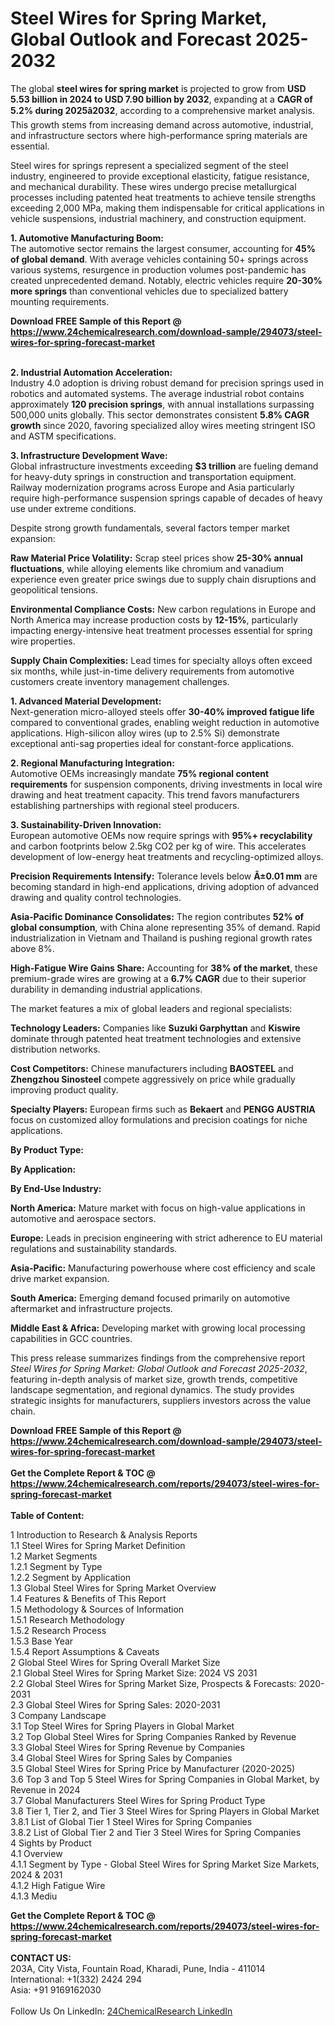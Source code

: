 <h1>Steel Wires for Spring Market, Global Outlook and Forecast 2025-2032</h1><p>The global <strong>steel wires for spring market</strong> is projected to grow from <strong>USD 5.53 billion in 2024 to USD 7.90 billion by 2032</strong>, expanding at a <strong>CAGR of 5.2% during 2025â2032</strong>, according to a comprehensive market analysis. This growth stems from increasing demand across automotive, industrial, and infrastructure sectors where high-performance spring materials are essential.</p><p>Steel wires for springs represent a specialized segment of the steel industry, engineered to provide exceptional elasticity, fatigue resistance, and mechanical durability. These wires undergo precise metallurgical processes including patented heat treatments to achieve tensile strengths exceeding 2,000 MPa, making them indispensable for critical applications in vehicle suspensions, industrial machinery, and construction equipment.</p><p><strong>1. Automotive Manufacturing Boom:</strong><br>
The automotive sector remains the largest consumer, accounting for <strong>45% of global demand</strong>. With average vehicles containing 50+ springs across various systems, resurgence in production volumes post-pandemic has created unprecedented demand. Notably, electric vehicles require <strong>20-30% more springs</strong> than conventional vehicles due to specialized battery mounting requirements.</p><div><b>Download FREE Sample of this Report @ 
            <a href="https://www.24chemicalresearch.com/download-sample/294073/steel-wires-for-spring-forecast-market">
            https://www.24chemicalresearch.com/download-sample/294073/steel-wires-for-spring-forecast-market</a></b></div><br><p><strong>2. Industrial Automation Acceleration:</strong><br>
Industry 4.0 adoption is driving robust demand for precision springs used in robotics and automated systems. The average industrial robot contains approximately <strong>120 precision springs</strong>, with annual installations surpassing 500,000 units globally. This sector demonstrates consistent <strong>5.8% CAGR growth</strong> since 2020, favoring specialized alloy wires meeting stringent ISO and ASTM specifications.</p><p><strong>3. Infrastructure Development Wave:</strong><br>
Global infrastructure investments exceeding <strong>$3 trillion</strong> are fueling demand for heavy-duty springs in construction and transportation equipment. Railway modernization programs across Europe and Asia particularly require high-performance suspension springs capable of decades of heavy use under extreme conditions.</p><p>Despite strong growth fundamentals, several factors temper market expansion:</p><p><strong>Raw Material Price Volatility:</strong> Scrap steel prices show <strong>25-30% annual fluctuations</strong>, while alloying elements like chromium and vanadium experience even greater price swings due to supply chain disruptions and geopolitical tensions.</p><p><strong>Environmental Compliance Costs:</strong> New carbon regulations in Europe and North America may increase production costs by <strong>12-15%</strong>, particularly impacting energy-intensive heat treatment processes essential for spring wire properties.</p><p><strong>Supply Chain Complexities:</strong> Lead times for specialty alloys often exceed six months, while just-in-time delivery requirements from automotive customers create inventory management challenges.</p><p><strong>1. Advanced Material Development:</strong><br>
Next-generation micro-alloyed steels offer <strong>30-40% improved fatigue life</strong> compared to conventional grades, enabling weight reduction in automotive applications. High-silicon alloy wires (up to 2.5% Si) demonstrate exceptional anti-sag properties ideal for constant-force applications.</p><p><strong>2. Regional Manufacturing Integration:</strong><br>
Automotive OEMs increasingly mandate <strong>75% regional content requirements</strong> for suspension components, driving investments in local wire drawing and heat treatment capacity. This trend favors manufacturers establishing partnerships with regional steel producers.</p><p><strong>3. Sustainability-Driven Innovation:</strong><br>
European automotive OEMs now require springs with <strong>95%+ recyclability</strong> and carbon footprints below 2.5kg CO2 per kg of wire. This accelerates development of low-energy heat treatments and recycling-optimized alloys.</p><p><strong>Precision Requirements Intensify:</strong> Tolerance levels below <strong>Â±0.01 mm</strong> are becoming standard in high-end applications, driving adoption of advanced drawing and quality control technologies.</p><p><strong>Asia-Pacific Dominance Consolidates:</strong> The region contributes <strong>52% of global consumption</strong>, with China alone representing 35% of demand. Rapid industrialization in Vietnam and Thailand is pushing regional growth rates above 8%.</p><p><strong>High-Fatigue Wire Gains Share:</strong> Accounting for <strong>38% of the market</strong>, these premium-grade wires are growing at a <strong>6.7% CAGR</strong> due to their superior durability in demanding industrial applications.</p><p>The market features a mix of global leaders and regional specialists:</p><p><strong>Technology Leaders:</strong> Companies like <strong>Suzuki Garphyttan</strong> and <strong>Kiswire</strong> dominate through patented heat treatment technologies and extensive distribution networks.</p><p><strong>Cost Competitors:</strong> Chinese manufacturers including <strong>BAOSTEEL</strong> and <strong>Zhengzhou Sinosteel</strong> compete aggressively on price while gradually improving product quality.</p><p><strong>Specialty Players:</strong> European firms such as <strong>Bekaert</strong> and <strong>PENGG AUSTRIA</strong> focus on customized alloy formulations and precision coatings for niche applications.</p><p><strong>By Product Type:</strong></p><p><strong>By Application:</strong></p><p><strong>By End-Use Industry:</strong></p><p><strong>North America:</strong> Mature market with focus on high-value applications in automotive and aerospace sectors.</p><p><strong>Europe:</strong> Leads in precision engineering with strict adherence to EU material regulations and sustainability standards.</p><p><strong>Asia-Pacific:</strong> Manufacturing powerhouse where cost efficiency and scale drive market expansion.</p><p><strong>South America:</strong> Emerging demand focused primarily on automotive aftermarket and infrastructure projects.</p><p><strong>Middle East &amp; Africa:</strong> Developing market with growing local processing capabilities in GCC countries.</p><p>This press release summarizes findings from the comprehensive report <em>Steel Wires for Spring Market: Global Outlook and Forecast 2025-2032</em>, featuring in-depth analysis of market size, growth trends, competitive landscape segmentation, and regional dynamics. The study provides strategic insights for manufacturers, suppliers investors across the value chain.</p><div><b>Download FREE Sample of this Report @ 
            <a href="https://www.24chemicalresearch.com/download-sample/294073/steel-wires-for-spring-forecast-market">
            https://www.24chemicalresearch.com/download-sample/294073/steel-wires-for-spring-forecast-market</a></b></div><br><div><b>Get the Complete Report & TOC @ 
            <a href="https://www.24chemicalresearch.com/reports/294073/steel-wires-for-spring-forecast-market">
            https://www.24chemicalresearch.com/reports/294073/steel-wires-for-spring-forecast-market</a></b></div><br>
            <b>Table of Content:</b><p>1 Introduction to Research & Analysis Reports<br />
 1.1 Steel Wires for Spring Market Definition<br />
 1.2 Market Segments<br />
 1.2.1 Segment by Type<br />
 1.2.2 Segment by Application<br />
 1.3 Global Steel Wires for Spring Market Overview<br />
 1.4 Features & Benefits of This Report<br />
 1.5 Methodology & Sources of Information<br />
 1.5.1 Research Methodology<br />
 1.5.2 Research Process<br />
 1.5.3 Base Year<br />
 1.5.4 Report Assumptions & Caveats<br />
2 Global Steel Wires for Spring Overall Market Size<br />
 2.1 Global Steel Wires for Spring Market Size: 2024 VS 2031<br />
 2.2 Global Steel Wires for Spring Market Size, Prospects & Forecasts: 2020-2031<br />
 2.3 Global Steel Wires for Spring Sales: 2020-2031<br />
3 Company Landscape<br />
 3.1 Top Steel Wires for Spring Players in Global Market<br />
 3.2 Top Global Steel Wires for Spring Companies Ranked by Revenue<br />
 3.3 Global Steel Wires for Spring Revenue by Companies<br />
 3.4 Global Steel Wires for Spring Sales by Companies<br />
 3.5 Global Steel Wires for Spring Price by Manufacturer (2020-2025)<br />
 3.6 Top 3 and Top 5 Steel Wires for Spring Companies in Global Market, by Revenue in 2024<br />
 3.7 Global Manufacturers Steel Wires for Spring Product Type<br />
 3.8 Tier 1, Tier 2, and Tier 3 Steel Wires for Spring Players in Global Market<br />
 3.8.1 List of Global Tier 1 Steel Wires for Spring Companies<br />
 3.8.2 List of Global Tier 2 and Tier 3 Steel Wires for Spring Companies<br />
4 Sights by Product<br />
 4.1 Overview<br />
 4.1.1 Segment by Type - Global Steel Wires for Spring Market Size Markets, 2024 & 2031<br />
 4.1.2 High Fatigue Wire<br />
 4.1.3 Mediu</p><div><b>Get the Complete Report & TOC @ 
            <a href="https://www.24chemicalresearch.com/reports/294073/steel-wires-for-spring-forecast-market">
            https://www.24chemicalresearch.com/reports/294073/steel-wires-for-spring-forecast-market</a></b></div><br><b>CONTACT US:</b><br>
            203A, City Vista, Fountain Road, Kharadi, Pune, India - 411014<br>
            International: +1(332) 2424 294<br>
            Asia: +91 9169162030 <br><br>
            Follow Us On LinkedIn: <a href="https://www.linkedin.com/company/24chemicalresearch/">24ChemicalResearch LinkedIn</a>